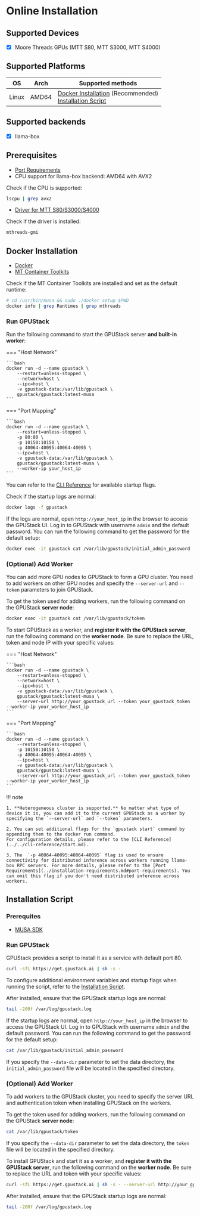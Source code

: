 # Online Installation

## Supported Devices

- [x] Moore Threads GPUs (MTT S80, MTT S3000, MTT S4000)

## Supported Platforms

| OS    | Arch  | Supported methods                                                                                        |
| ----- | ----- | -------------------------------------------------------------------------------------------------------- |
| Linux | AMD64 | [Docker Installation](#docker-installation) (Recommended)<br>[Installation Script](#installation-script) |

## Supported backends

- [x] llama-box

## Prerequisites

- [Port Requirements](../installation-requirements.md#port-requirements)
- CPU support for llama-box backend: AMD64 with AVX2

Check if the CPU is supported:

```bash
lscpu | grep avx2
```

- [Driver for MTT S80/S3000/S4000](https://developer.mthreads.com/sdk/download/musa)

Check if the driver is installed:

```bash
mthreads-gmi
```

## Docker Installation

- [Docker](https://docs.docker.com/engine/install/)
- [MT Container Toolkits](https://developer.mthreads.com/sdk/download/CloudNative)

Check if the MT Container Toolkits are installed and set as the default runtime:

```bash
# cd /usr/bin/musa && sudo ./docker setup $PWD
docker info | grep Runtimes | grep mthreads
```

### Run GPUStack

Run the following command to start the GPUStack server **and built-in worker**:

=== "Host Network"

    ```bash
    docker run -d --name gpustack \
        --restart=unless-stopped \
        --network=host \
        --ipc=host \
        -v gpustack-data:/var/lib/gpustack \
        gpustack/gpustack:latest-musa
    ```

=== "Port Mapping"

    ```bash
    docker run -d --name gpustack \
        --restart=unless-stopped \
        -p 80:80 \
        -p 10150:10150 \
        -p 40064-40095:40064-40095 \
        --ipc=host \
        -v gpustack-data:/var/lib/gpustack \
        gpustack/gpustack:latest-musa \
        --worker-ip your_host_ip
    ```

You can refer to the [CLI Reference](../../cli-reference/start.md) for available startup flags.

Check if the startup logs are normal:

```bash
docker logs -f gpustack
```

If the logs are normal, open `http://your_host_ip` in the browser to access the GPUStack UI. Log in to GPUStack with username `admin` and the default password. You can run the following command to get the password for the default setup:

```bash
docker exec -it gpustack cat /var/lib/gpustack/initial_admin_password
```

### (Optional) Add Worker

You can add more GPU nodes to GPUStack to form a GPU cluster. You need to add workers on other GPU nodes and specify the `--server-url` and `--token` parameters to join GPUStack.

To get the token used for adding workers, run the following command on the GPUStack **server node**:

```bash
docker exec -it gpustack cat /var/lib/gpustack/token
```

To start GPUStack as a worker, and **register it with the GPUStack server**, run the following command on the **worker node**. Be sure to replace the URL, token and node IP with your specific values:

=== "Host Network"

    ```bash
    docker run -d --name gpustack \
        --restart=unless-stopped \
        --network=host \
        --ipc=host \
        -v gpustack-data:/var/lib/gpustack \
        gpustack/gpustack:latest-musa \
        --server-url http://your_gpustack_url --token your_gpustack_token --worker-ip your_worker_host_ip
    ```

=== "Port Mapping"

    ```bash
    docker run -d --name gpustack \
        --restart=unless-stopped \
        -p 10150:10150 \
        -p 40064-40095:40064-40095 \
        --ipc=host \
        -v gpustack-data:/var/lib/gpustack \
        gpustack/gpustack:latest-musa \
        --server-url http://your_gpustack_url --token your_gpustack_token --worker-ip your_worker_host_ip
    ```

!!! note

    1. **Heterogeneous cluster is supported.** No matter what type of device it is, you can add it to the current GPUStack as a worker by specifying the `--server-url` and `--token` parameters.

    2. You can set additional flags for the `gpustack start` command by appending them to the docker run command.
    For configuration details, please refer to the [CLI Reference](../../cli-reference/start.md).

    3. The  `-p 40064-40095:40064-40095` flag is used to ensure connectivity for distributed inference across workers running llama-box RPC servers. For more details, please refer to the [Port Requirements](../installation-requirements.md#port-requirements). You can omit this flag if you don't need distributed inference across workers.

## Installation Script

### Prerequites

- [MUSA SDK](https://developer.mthreads.com/sdk/download/musa)

### Run GPUStack

GPUStack provides a script to install it as a service with default port 80.

```bash
curl -sfL https://get.gpustack.ai | sh -s -
```

To configure additional environment variables and startup flags when running the script, refer to the [Installation Script](../installation-script.md).

After installed, ensure that the GPUStack startup logs are normal:

```bash
tail -200f /var/log/gpustack.log
```

If the startup logs are normal, open `http://your_host_ip` in the browser to access the GPUStack UI. Log in to GPUStack with username `admin` and the default password. You can run the following command to get the password for the default setup:

```bash
cat /var/lib/gpustack/initial_admin_password
```

If you specify the `--data-dir` parameter to set the data directory, the `initial_admin_password` file will be located in the specified directory.

### (Optional) Add Worker

To add workers to the GPUStack cluster, you need to specify the server URL and authentication token when installing GPUStack on the workers.

To get the token used for adding workers, run the following command on the GPUStack **server node**:

```bash
cat /var/lib/gpustack/token
```

If you specify the `--data-dir` parameter to set the data directory, the `token` file will be located in the specified directory.

To install GPUStack and start it as a worker, and **register it with the GPUStack server**, run the following command on the **worker node**. Be sure to replace the URL and token with your specific values:

```bash
curl -sfL https://get.gpustack.ai | sh -s - --server-url http://your_gpustack_url --token your_gpustack_token
```

After installed, ensure that the GPUStack startup logs are normal:

```bash
tail -200f /var/log/gpustack.log
```
